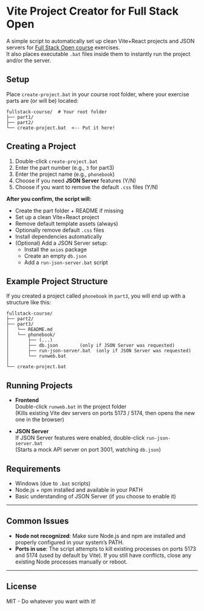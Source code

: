# Vite Project Creator for Full Stack Open

A simple script to automatically set up clean Vite+React projects and JSON servers for [Full Stack Open course](https://fullstackopen.com/) exercises.  
It also places executable `.bat` files inside them to instantly run the project and/or the server.

## Setup 

Place `create-project.bat` in your course root folder, where your exercise parts are (or will be) located:
```
fullstack-course/  # Your root folder
├── part1/
├── part2/
└── create-project.bat  <-- Put it here!
```
## Creating a Project 

1. Double-click `create-project.bat`
2. Enter the part number (e.g., `3` for part3)
3. Enter the project name (e.g., `phonebook`)
4. Choose if you need **JSON Server** features (Y/N)
5. Choose if you want to remove the default `.css` files (Y/N)

**After you confirm, the script will:**
- Create the part folder + README if missing
- Set up a clean Vite+React project
- Remove default template assets (always)
- Optionally remove default `.css` files
- Install dependencies automatically
- (Optional) Add a JSON Server setup:
  - Install the `axios` package
  - Create an empty `db.json`
  - Add a `run-json-server.bat` script
 
## Example Project Structure

If you created a project called `phonebook` in `part3`, you will end up with a structure like this: 
```
fullstack-course/
├── part2/
├── part3/
│   └── README.md
│   └── phonebook/
│       ├── (...)
│       ├── db.json        (only if JSON Server was requested)
│       ├── run-json-server.bat  (only if JSON Server was requested)
│       └── runweb.bat
│
└── create-project.bat
```
## Running Projects

- **Frontend**  
  Double-click `runweb.bat` in the project folder  
  (Kills existing Vite dev servers on ports 5173 / 5174, then opens the new one in the browser)

- **JSON Server**  
  If JSON Server features were enabled, double-click `run-json-server.bat`  
  (Starts a mock API server on port 3001, watching `db.json`)

## Requirements

- Windows (due to `.bat` scripts)
- Node.js + npm installed and available in your PATH
- Basic understanding of JSON Server (if you choose to enable it)
---
## Common Issues

- **Node not recognized**: Make sure Node.js and npm are installed and properly configured in your system’s PATH.
- **Ports in use**: The script attempts to kill existing processes on ports 5173 and 5174 (used by default by Vite). If you still have conflicts, close any existing Node processes manually or reboot.
---
## License

MIT - Do whatever you want with it!
